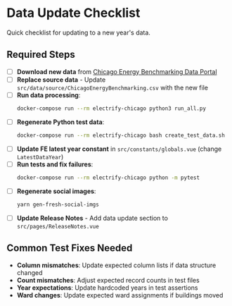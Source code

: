 # Data Update Checklist

Quick checklist for updating to a new year's data.

## Required Steps

- [ ] **Download new data** from [Chicago Energy Benchmarking Data Portal](https://data.cityofchicago.org/Environment-Sustainable-Development/Chicago-Energy-Benchmarking/xq83-jr8c/about_data)
- [ ] **Replace source data** - Update `src/data/source/ChicagoEnergyBenchmarking.csv` with the new file
- [ ] **Run data processing**:
  ```bash
  docker-compose run --rm electrify-chicago python3 run_all.py
  ```
- [ ] **Regenerate Python test data**:
  ```bash
  docker-compose run --rm electrify-chicago bash create_test_data.sh
  ```
- [ ] **Update FE latest year constant** in `src/constants/globals.vue` (change `LatestDataYear`)
- [ ] **Run tests and fix failures**:
  ```bash
  docker-compose run --rm electrify-chicago python -m pytest
  ```
- [ ] **Regenerate social images**:
  ```bash
  yarn gen-fresh-social-imgs
  ```
- [ ] **Update Release Notes** - Add data update section to `src/pages/ReleaseNotes.vue`

## Common Test Fixes Needed

- **Column mismatches**: Update expected column lists if data structure changed
- **Count mismatches**: Adjust expected record counts in test files
- **Year expectations**: Update hardcoded years in test assertions
- **Ward changes**: Update expected ward assignments if buildings moved
